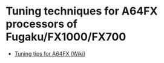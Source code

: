 Tuning techniques for A64FX processors of Fugaku/FX1000/FX700
===============================================================

* [Tuning tips for A64FX (Wiki)](https://github.com/RIKEN-RCCS/A64FX_Tuning_Techniques/wiki/Tuning-tips-for-A64FX)
